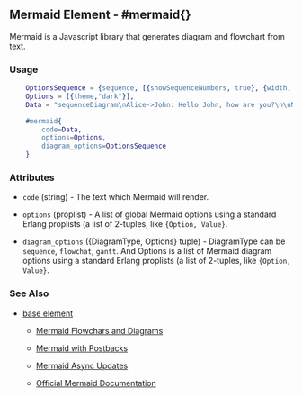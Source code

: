 

## Mermaid Element - #mermaid{}

  Mermaid is a Javascript library that generates diagram and flowchart from text.

### Usage

```erlang
	OptionsSequence = {sequence, [{showSequenceNumbers, true}, {width, 100}, {height, 100}]},
    Options = [{theme,"dark"}],
    Data = "sequenceDiagram\nAlice->John: Hello John, how are you?\n\nNote over Alice,John: A typical interaction",

    #mermaid{
		code=Data,
		options=Options,
		diagram_options=OptionsSequence
	}

```

### Attributes

   * `code` (string) - The text which Mermaid will render.

   * `options` (proplist) - A list of global Mermaid options using a standard Erlang
	proplists (a list of 2-tuples, like `{Option, Value}`.

   * `diagram_options` ({DiagramType, Options} tuple) - DiagramType can be `sequence`, `flowchat`, `gantt`. And Options is a list of Mermaid diagram options using a standard Erlang
	proplists (a list of 2-tuples, like `{Option, Value}`.

### See Also

 *  [base element](./base.html)

	*  [Mermaid Flowchars and Diagrams](http://nitrogenproject.com/demos/demos_mermaid1)

	*  [Mermaid with Postbacks](http://nitrogenproject.com/demos/demos_mermaid2)

	*  [Mermaid Async Updates](http://nitrogenproject.com/demos/demos_mermaid3)

	*  [Official Mermaid Documentation](https://mermaid-js.github.io/mermaid/#/)
